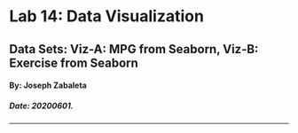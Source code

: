 # Lab 14: Data Visualization
## Data Sets: Viz-A: MPG from Seaborn, Viz-B: Exercise from Seaborn
#### By: Joseph Zabaleta 
##### Date: 20200601.

---